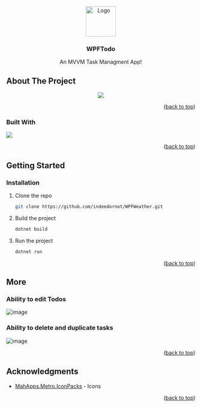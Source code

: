 <a name="readme-top"></a>

<!-- PROJECT LOGO -->
<br />
<div align="center">
    <img src="https://raw.githubusercontent.com/Indeedornot/README_icons/3454466b1b34e42f17c5104d222219c9485129b7/language_and_tools/square/c%23/c%23.svg" alt="Logo" width="80" height="80"/>

  <h3 align="center">WPFTodo</h3>

  <p align="center">
    An MVVM Task Managment App!
  </p>
</div>

<!-- ABOUT THE PROJECT -->
## About The Project

<div align="center">
  <img src="https://user-images.githubusercontent.com/49447848/222988809-3680e7f4-c23d-4f05-b814-9a0d5331057d.png"/>
</div>

<p align="right">(<a href="#readme-top">back to top</a>)</p>


### Built With

<image src="https://raw.githubusercontent.com/Indeedornot/README_icons/3454466b1b34e42f17c5104d222219c9485129b7/language_and_tools/square/c%23/c%23.svg"/>

<p align="right">(<a href="#readme-top">back to top</a>)</p>



<!-- GETTING STARTED -->
## Getting Started

### Installation

1. Clone the repo
   ```sh
   git clone https://github.com/indeedornot/WPFWeather.git
   ```
3. Build the project
   ```sh
   dotnet build
   ```
4. Run the project
   ```js
   dotnet run
   ```

<p align="right">(<a href="#readme-top">back to top</a>)</p>

<!-- USAGE EXAMPLES -->
## More

### Ability to edit Todos
![image](https://user-images.githubusercontent.com/49447848/222988831-9008fbd4-7872-485a-b80f-2615e4f47407.png)

### Ability to delete and duplicate tasks
![image](https://user-images.githubusercontent.com/49447848/222988844-fe66ee30-b25e-4202-8bae-396a77f06e40.png)

<p align="right">(<a href="#readme-top">back to top</a>)</p>

<!-- ACKNOWLEDGMENTS -->
## Acknowledgments

* [MahApps.Metro.IconPacks](https://github.com/MahApps/MahApps.Metro.IconPacks) - Icons

<p align="right">(<a href="#readme-top">back to top</a>)</p>
